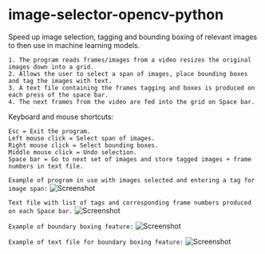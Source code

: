 # image-selector-opencv-python

Speed up image selection, tagging and bounding boxing of relevant images to then use in machine learning models.
```
1. The program reads frames/images from a video resizes the original images down into a grid.
2. Allows the user to select a span of images, place bounding boxes and tag the images with text. 
3. A text file containing the frames tagging and boxes is produced on each press of the space bar.
4. The next frames from the video are fed into the grid on Space bar.
```
Keyboard and mouse shortcuts:
```
Esc = Exit the program.
Left mouse click = Select span of images.
Right mouse click = Select bounding boxes.
Middle mouse click = Undo selection.
Space bar = Go to next set of images and store tagged images + frame numbers in text file.
```

```Example of program in use with images selected and entering a tag for image span:```
![Screenshot](https://github.com/LeeWannacott/image-selector-opencv-python/blob/master/Example_of_use.png)

```Text file with list of tags and corresponding frame numbers produced on each Space bar.```
![Screenshot](https://github.com/LeeWannacott/image-selector-opencv-python/blob/master/List_of_images.png)

```Example of boundary boxing feature:```
![Screenshot](https://github.com/LeeWannacott/image-selector-opencv-python/blob/master/Example_of_boundary_boxing.png)

```Example of text file for boundary boxing feature:```
![Screenshot](https://github.com/LeeWannacott/image-selector-opencv-python/blob/master/List_of_images_with_boundary_boxes.png)


